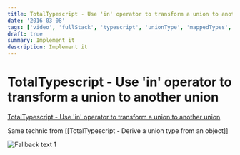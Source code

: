```yaml
---
title: TotalTypescript - Use 'in' operator to transform a union to another union
date: '2016-03-08'
tags: ['video', 'fullStack', 'typescript', 'unionType', 'mappedTypes', 'read', 'withResume']
draft: true
summary: Implement it
description: Implement it
---
```


# TotalTypescript - Use 'in' operator to transform a union to another union

[TotalTypescript - Use 'in' operator to transform a union to another union](https://www.totaltypescript.com/tips/use-in-operator-to-transform-a-union-to-another-union)

Same technic from [[TotalTypescript - Derive a union type from an object]]

![Fallback text 1](/static/assets/pasted-image-20221010214303.png)